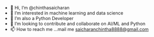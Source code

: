 - 👋 Hi, I’m @chinthasaicharan
- 👀 I’m interested in machine learning and data science
- 🌱 I’m also a Python Developer
- 💞️ I’m looking to contribute and collaborate on AI/ML and Python
- 📫 How to reach me ...mail me saicharanchintha8888@gmail.com
  


